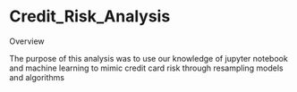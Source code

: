 # Credit_Risk_Analysis

Overview

The purpose of this analysis was to use our knowledge of jupyter notebook and machine learning to mimic credit card risk through resampling models and algorithms
